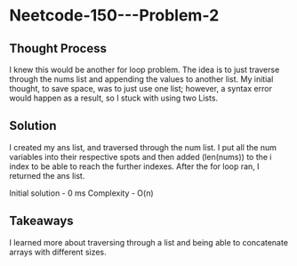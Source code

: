 # Neetcode-150---Problem-2

## Thought Process
I knew this would be another for loop problem. The idea is to just traverse through the nums list and appending the values to another list. My initial thought, to save space, was to just use one list; however, a syntax error would happen as a result, so I stuck with using two Lists. 

##  Solution
I created my ans list, and traversed through the num list. I put all the num variables into their respective spots and then added     (len(nums)) to the i index to be able to reach the further indexes. After the for loop ran, I returned the ans list. 

Initial solution - 0 ms
Complexity - O(n)

## Takeaways
I learned more about traversing through a list and being able to concatenate arrays with different sizes.